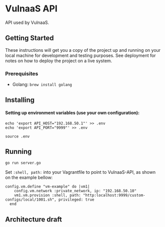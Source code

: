 # VulnaaS API

API used by VulnaaS.

## Getting Started

These instructions will get you a copy of the project up and running on your local machine for development and testing purposes. See deployment for notes on how to deploy the project on a live system.

### Prerequisites

* Golang: `brew install golang` 

## Installing

#### Setting up environment variables (use your own configuration):

```
echo 'export API_HOST="192.168.50.1"' >> .env
echo 'export API_PORT="9999"' >> .env
```

```
source .env
```

## Running 

`go run server.go`

Set `:shell, path:` into your Vagrantfile to point to VulnaaS-API, as shown on the example bellow:

```
config.vm.define "vm-example" do |vm1|
    config.vm.network :private_network, ip: "192.168.50.10"
    vm1.vm.provision :shell, path: "http:localhost:9999/custom-configs/local/1001.sh", privileged: true
  end
```

## Architecture draft
